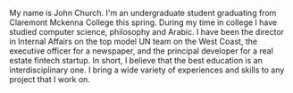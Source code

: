 My name is John Church. I'm an undergraduate student graduating from Claremont Mckenna College this spring. During my time in college I have studied computer science, philosophy and Arabic. I have been the 
director in Internal Affairs on the top model UN team on the West Coast, the executive officer for a newspaper, and the principal developer for a real estate fintech startup. In short, I believe that the best education is an interdisciplinary one. I bring a wide variety of experiences and skills to any project that I work on. 